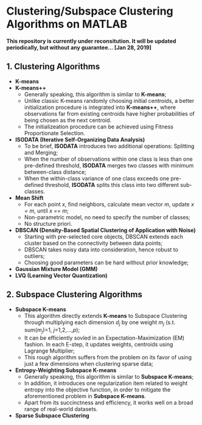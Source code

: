 # Clustering/Subspace Clustering Algorithms on MATLAB

**This repository is currently under reconsitution. It will be updated periodically, but without any guarantee... [Jan 28, 2019]**

## 1. Clustering Algorithms
- **K-means**
- **K-means++**
    - Generally speaking, this algorithm is similar to **K-means**;
    - Unlike classic K-means randomly choosing initial centroids, a better initialization procedure is integrated into **K-means++**, where observations far from existing centroids have higher probabilities of being chosen as the next centroid.
    - The initializeation procedure can be achieved using Fitness Proportionate Selection.
- **ISODATA (Iterative Self-Organizing Data Analysis)**
    - To be brief, **ISODATA** introduces two additional operations: Splitting and Merging;
    - When the number of observations within one class is less than one pre-defined threshold, **ISODATA** merges two classes with minimum between-class distance; 
    - When the within-class variance of one class exceeds one pre-defined threshold, **ISODATA** splits this class into two different sub-classes.
- **Mean Shift**
	- For each point *x*, find neighbors, calculate mean vector *m*, update *x = m*, until *x == m*;
	- Non-parametric model, no need to specify the number of classes;
	- No structure priori.
- **DBSCAN (Density-Based Spatial Clustering of Application with Noise)**
	- Starting with pre-selected core objects, DBSCAN extends each cluster based on the connectivity between data points;
	- DBSCAN takes noisy data into consideration, hence robust to outliers;
	- Choosing good parameters can be hard without prior knowledge;
- **Gaussian Mixture Model (GMM)**
- **LVQ (Learning Vector Quantization)**

## 2. Subspace Clustering Algorithms
- **Subspace K-means**
    - This algorithm directly extends **K-means** to Subspace Clustering through multiplying each dimension *d<sub>j</sub>* by one weight *m<sub>j</sub>* (s.t. sum(*m<sub>j</sub>*)=1, *j*=1,2,...,*p*);
    - It can be efficiently sovled in an Expectation-Maximization (EM) fashion. In each E-step, it updates weights, centroids using Lagrange Multiplier;
    - This rough algorithm suffers from the problem on its favor of using just a few dimensions when clustering sparse data;
- **Entropy-Weighting Subspace K-means**
    - Generally speaking, this algorithm is similar to **Subspace K-means**;
    - In addition, it introduces one regularization item related to weight entropy into the objective function, in order to mitigate the aforementioned problem in **Subspace K-means**.
    - Apart from its succinctness and efficiency, it works well on a broad range of real-world datasets.
- **Sparse Subspace Clustering**




